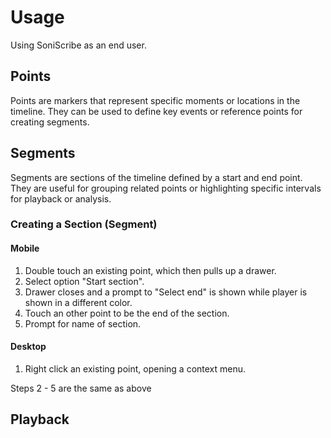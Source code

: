 # Usage

Using SoniScribe as an end user.

## Points

Points are markers that represent specific moments or locations in the timeline. They can be used to define key events or reference points for creating segments.

## Segments

Segments are sections of the timeline defined by a start and end point. They are useful for grouping related points or highlighting specific intervals for playback or analysis.
### Creating a Section (Segment)

#### Mobile

1. Double touch an existing point, which then pulls up a drawer.
2. Select option "Start section".
3. Drawer closes and a prompt to "Select end" is shown while player is shown in a different color.
4. Touch an other point to be the end of the section.
5. Prompt for name of section.

#### Desktop

1. Right click an existing point, opening a context menu.

Steps 2 - 5 are the same as above

## Playback
